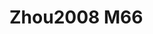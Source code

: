 <a name="material" />

# Zhou2008 M66
<script type="application/ld+json">
  {
    "@context": "https://schema.org/",
    "@type": "ChemicalSubstance",
    "http://purl.org/dc/terms/conformsTo":
      {
        "@type": "CreativeWork",
        "@id": "https://bioschemas.org/profiles/ChemicalSubstance/0.4-RELEASE/"
      },
    "@id": "https://egonw.github.io/nanowiki/nanowiki278.html#material",
    "name": "Zhou2008 M66",
    "sameAs": "http://127.0.0.1/mediawiki/index.php/Special:URIResolver/Zhou2008_M66"
  }
</script>

